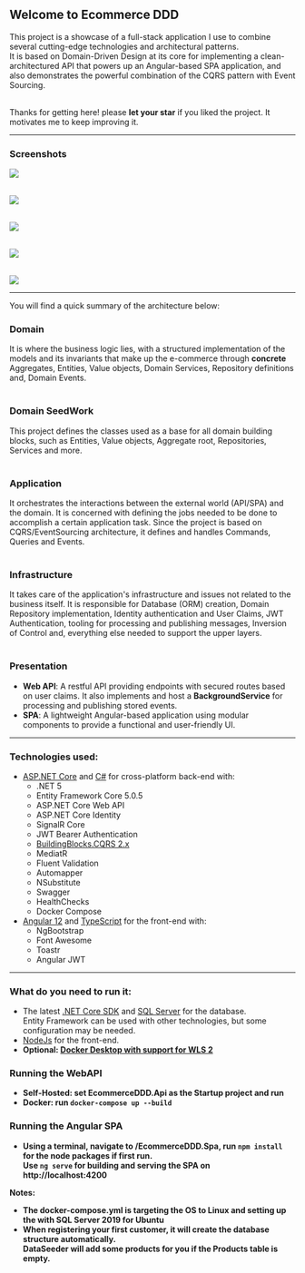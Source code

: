 ## Welcome to Ecommerce DDD

This project is a showcase of a full-stack application I use to combine several cutting-edge technologies and architectural patterns. <br>
It is based on Domain-Driven Design at its core for implementing a clean-architectured API that powers up an Angular-based SPA application, 
and also demonstrates the powerful combination of the CQRS pattern with Event Sourcing.

<br>Thanks for getting here! please <b>let your star</b> if you liked the project. It motivates me to keep improving it.

<hr>

### Screenshots 

<a href="images/login.png" target="_blank">
<img src="images/login.png"/>
</a>

<br/><a href="images/products.png" target="_blank">
<img src="images/products.png" />
</a>

<br/><a href="images/orders.png" target="_blank">
<img src="images/orders.png" />
</a>

<br/><a href="images/events.png" target="_blank">
<img src="images/events.png" />
</a>

<br/><a href="images/order-events.png" target="_blank">
<img src="images/order-events.png" />
</a>

<hr>
You will find a quick summary of the architecture below:

### Domain
It is where the business logic lies, with a structured implementation of the models and its invariants that make up the e-commerce through <b>concrete</b> Aggregates, Entities, Value objects, Domain Services, Repository definitions and, Domain Events.
<br/><br/>

### Domain SeedWork
This project defines the classes used as a base for all domain building blocks, such as Entities, Value objects, Aggregate root, Repositories, Services and more. 
<br/><br/>

### Application
It orchestrates the interactions between the external world (API/SPA) and the domain. It is concerned with defining the jobs needed to be done to accomplish a certain application task. Since the project is based on CQRS/EventSourcing architecture, it defines and handles Commands, Queries and Events.
<br/><br/>

### Infrastructure
It takes care of the application's infrastructure and issues not related to the business itself. It is responsible for Database (ORM) creation, Domain Repository implementation, Identity authentication and User Claims, JWT Authentication, tooling for processing and publishing messages, Inversion of Control and, everything else needed to support the upper layers.
<br/><br/>

### Presentation
- <b>Web API</b>: A restful API providing endpoints with secured routes based on user claims. 
  It also implements and host a <b>BackgroundService</b> for processing and publishing stored events.
- <b>SPA</b>: A lightweight Angular-based application using modular components to provide a functional and user-friendly UI.
<hr>

### Technologies used:
<ul>
  <li>
    <a href='https://get.asp.net' target="_blank">ASP.NET Core</a> and <a href='https://msdn.microsoft.com/en-us/library/67ef8sbd.aspx' target="_blank">C#</a>
    for cross-platform back-end with:
    <ul>
      <li>.NET 5</li>
      <li>Entity Framework Core 5.0.5</li>
      <li>ASP.NET Core Web API</li>
      <li>ASP.NET Core Identity</li>
      <li>SignalR Core</li>
      <li>JWT Bearer Authentication</li>
      <li><a href='https://github.com/falberthen/BuildingBlocks.CQRS' target="_blank">BuildingBlocks.CQRS 2.x</a></li>
      <li>MediatR</li> 
      <li>Fluent Validation</li>
      <li>Automapper</li>
      <li>NSubstitute</li>
      <li>Swagger</li>
      <li>HealthChecks</li>
      <li>Docker Compose</li>
    </ul>
  </li>
  <li>
    <a href='https://angular.io/' target="_blank">Angular 12</a> and <a href='http://www.typescriptlang.org/' target="_blank">TypeScript</a> for the front-end with:
    <ul>
      <li>NgBootstrap</li>
      <li>Font Awesome</li>
      <li>Toastr</li>
      <li>Angular JWT</li>
    </ul>
  </li>
</ul>

<hr/>

### What do you need to run it:

<ul>
  <li>The latest <a href="https://dotnet.microsoft.com/download" target="_blank">.NET Core SDK</a> and <a href="https://www.microsoft.com/en-us/sql-server/sql-server-downloads" target="_blank">SQL Server</a> for the database.<br>Entity Framework can be used with other technologies, but some configuration may be needed.</li>
  <li><a href='https://nodejs.org' target="_blank">NodeJs</a> for the front-end.</li>
  <li><b>Optional: <a href="https://docs.docker.com/docker-for-windows/wsl/" target="_blank">Docker Desktop with support for WLS 2</a>
</ul>

### Running the WebAPI
<ul>
  <li>Self-Hosted: set <b>EcommerceDDD.Api</b> as the <b>Startup project</b> and run</li>  
  <li>Docker: run <code>docker-compose up --build </code></li>
</ul>

### Running the Angular SPA
<ul>
  <li>Using a terminal, navigate to <b>/EcommerceDDD.Spa</b>, run <code>npm install</code> for the node packages if first run. 
  <br>Use <code>ng serve</code> for building and serving the SPA on <b>http://localhost:4200
  </b></li>
</ul>

<strong>Notes:</strong> 
<ul>
  <li>
    The <b>docker-compose.yml</b> is targeting the OS to <b>Linux</b> and setting up the with <b>SQL Server 2019 for Ubuntu</b> 
  </li>
  <li>
    When registering your first customer, it will create the database structure automatically.
    <br><b>DataSeeder will add some products for you if the Products table is empty.
  </li>
</ul>